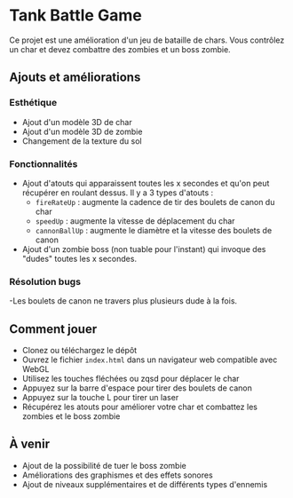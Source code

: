 # Tank Battle Game

Ce projet est une amélioration d'un jeu de bataille de chars. Vous contrôlez un char et devez combattre des zombies et un boss zombie.

## Ajouts et améliorations

### Esthétique
- Ajout d'un modèle 3D de char
- Ajout d'un modèle 3D de zombie
- Changement de la texture du sol

### Fonctionnalités
- Ajout d'atouts qui apparaissent toutes les x secondes et qu'on peut récupérer en roulant dessus. Il y a 3 types d'atouts :
  - `fireRateUp` : augmente la cadence de tir des boulets de canon du char
  - `speedUp` : augmente la vitesse de déplacement du char
  - `cannonBallUp` : augmente le diamètre et la vitesse des boulets de canon
- Ajout d'un zombie boss (non tuable pour l'instant) qui invoque des "dudes" toutes les x secondes.

### Résolution bugs
-Les boulets de canon ne travers plus plusieurs dude à la fois.

## Comment jouer
- Clonez ou téléchargez le dépôt
- Ouvrez le fichier `index.html` dans un navigateur web compatible avec WebGL
- Utilisez les touches fléchées ou zqsd pour déplacer le char
- Appuyez sur la barre d'espace pour tirer des boulets de canon
- Appuyez sur la touche L pour tirer un laser
- Récupérez les atouts pour améliorer votre char et combattez les zombies et le boss zombie

## À venir
- Ajout de la possibilité de tuer le boss zombie
- Améliorations des graphismes et des effets sonores
- Ajout de niveaux supplémentaires et de différents types d'ennemis

